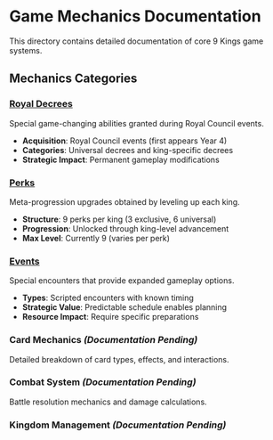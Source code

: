 # Game Mechanics Documentation

This directory contains detailed documentation of core 9 Kings game systems.

## Mechanics Categories

### [Royal Decrees](./royal-decrees.md)

Special game-changing abilities granted during Royal Council events.

- **Acquisition**: Royal Council events (first appears Year 4)
- **Categories**: Universal decrees and king-specific decrees
- **Strategic Impact**: Permanent gameplay modifications

### [Perks](./perks.md)

Meta-progression upgrades obtained by leveling up each king.

- **Structure**: 9 perks per king (3 exclusive, 6 universal)
- **Progression**: Unlocked through king-level advancement
- **Max Level**: Currently 9 (varies per perk)

### [Events](./events.md)

Special encounters that provide expanded gameplay options.

- **Types**: Scripted encounters with known timing
- **Strategic Value**: Predictable schedule enables planning
- **Resource Impact**: Require specific preparations

### Card Mechanics _(Documentation Pending)_

Detailed breakdown of card types, effects, and interactions.

### Combat System _(Documentation Pending)_

Battle resolution mechanics and damage calculations.

### Kingdom Management _(Documentation Pending)_
